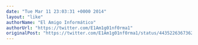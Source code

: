 ```yaml
---
date: "Tue Mar 11 23:03:31 +0000 2014"
layout: "like"
authorName: "El Amigo Informático"
authorUrl: "https://twitter.com/E1Am1g01nf0rma1"
originalPost: "https://twitter.com/E1Am1g01nf0rma1/status/443522636736258048"
---
```

